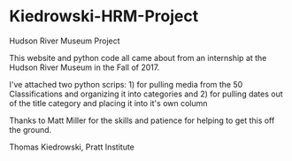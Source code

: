 # Kiedrowski-HRM-Project
Hudson River Museum Project

This website and python code all came about from an internship at the Hudson River Museum in the Fall of 2017.

I've attached two python scrips: 1) for pulling media from the 50 Classifications and organizing it into categories and 2) for pulling dates out of the title category and placing it into it's own column

Thanks to Matt Miller for the skills and patience for helping to get this off the ground.

Thomas Kiedrowski, Pratt Institute
